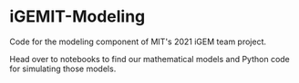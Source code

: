 # iGEMIT-Modeling
Code for the modeling component of MIT's 2021 iGEM team project.

Head over to notebooks to find our mathematical models and Python code for simulating those models.